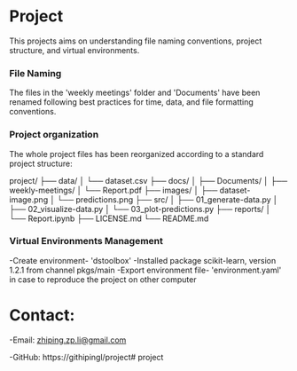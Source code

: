 
# Project 
This projects aims on understanding file naming conventions, project structure, and virtual environments.

### File Naming
The files in the 'weekly meetings' folder and 'Documents' have been renamed following best practices for time, data, and file formatting conventions.

### Project organization
The whole project files has been reorganized according to a standard project structure:


project/
├── data/
│   └── dataset.csv
├── docs/
│   ├── Documents/
│   ├── weekly-meetings/
│   └── Report.pdf
├── images/
│   ├── dataset-image.png
│   └── predictions.png
├── src/
│   ├── 01_generate-data.py
│   ├── 02_visualize-data.py
│   └── 03_plot-predictions.py
├── reports/
│   └── Report.ipynb
├── LICENSE.md
└── README.md

### Virtual Environments Management
-Create environment- 'dstoolbox'
-Installed package scikit-learn, version 1.2.1 from channel pkgs/main
-Export environment file- 'environment.yaml' in case to reproduce the project on other computer


# Contact:
-Email:
zhiping.zp.li@gmail.com

-GitHub:
https://githipingl/project# project

